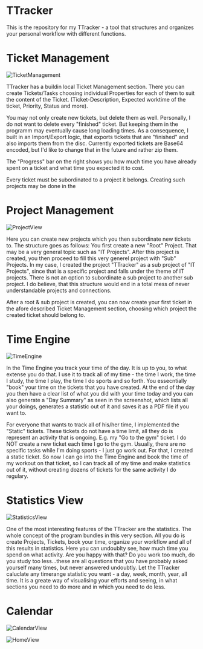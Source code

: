 # TTracker
This is the repository for my TTracker - a tool that structures and organizes your personal workflow with different functions.

# Ticket Management

![TicketManagement](https://user-images.githubusercontent.com/49918134/64677437-d5857200-d477-11e9-9121-6897089cddd7.png)

TTracker has a buildin local Ticket Management section. There you can create Tickets/Tasks choosing individual Properties for each of them to suit the content of the Ticket. (Ticket-Description, Expected worktime of the ticket, Priority, Status and more).

You may not only create new tickets, but delete them as well. Personally, I do not want to delete every "finished" ticket. But keeping them in the programm may eventually cause long loading times. As a consequence, I built in an Import/Export logic, that exports tickets that are "finished" and also imports them from the disc. Currently exported tickets are Base64 encoded, but I'd like to change that in the future and rather zip them.

The "Progress" bar on the right shows you how much time you have already spent on a ticket and what time you expected it to cost.

Every ticket must be subordinated to a project it belongs. Creating such projects may be done in the

# Project Management

![ProjectView](https://user-images.githubusercontent.com/49918134/64677434-d4ecdb80-d477-11e9-8a72-4bb89eab021b.png)

Here you can create new projects which you then subordinate new tickets to. The structure goes as follows: You first create a new "Root" Project. That may be a very general topic such as "IT Projects". After this project is created, you then proceed to fill this very generel project with "Sub" Projects. In my case, I created the project "TTracker" as a sub project of "IT Projects", since that is a specific project and falls under the theme of IT projects. There is not an option to subordinate a sub project to another sub project. I do believe, that this structure would end in a total mess of never understandable projects and connections.

After a root & sub project is created, you can now create your first ticket in the afore described Ticket Management section, choosing which project the created ticket should belong to.

# Time Engine

![TimeEngine](https://user-images.githubusercontent.com/49918134/64677438-d5857200-d477-11e9-8329-5d7826b6f894.png)

In the Time Engine you track your time of the day. It is up to you, to what extense you do that. I use it to track all of my time - the time I work, the time I study, the time I play, the time I do sports and so forth. You essecntially "book" your time on the tickets that you have created. At the end of the day you then have a clear list of what you did with your time today and you can also generate a "Day Summary" as seen in the screenshot, which lists all your doings, generates a statistic out of it and saves it as a PDF file if you want to.

For everyone that wants to track all of his/her time, I implemented the "Static" tickets. These tickets do not have a time limit, all they do is represent an activity that is ongoing. E.g. my "Go to the gym" ticket. I do NOT create a new ticket each time I go to the gym. Usually, there are no specific tasks while I'm doing sports - I just go work out. For that, I created a static ticket. So now I can go into the Time Engine and book the time of my workout on that ticket, so I can track all of my time and make statistics out of it, without creating dozens of tickets for the same activity I do regulary.

# Statistics View

![StatisticsView](https://user-images.githubusercontent.com/49918134/64677435-d5857200-d477-11e9-8377-59c5a8636778.png)

One of the most interesting features of the TTracker are the statistics. The whole concept of the program bundles in this very section. All you do is create Projects, Tickets, book your time, organize your workflow and all of this results in statistics. Here you can undoublty see, how much time you spend on what activity. Are you happy with that? Do you work too much, do you study too less...these are all questions that you have probably asked yourself many times, but never answered undoubtly. Let the TTracker caluclate any timerange statistic you want - a day, week, month, year, all time. It is a greate way of visualising your efforts and seeing, in what sections you need to do more and in which you need to do less. 

# Calendar

![CalendarView](https://user-images.githubusercontent.com/49918134/64677432-d4ecdb80-d477-11e9-9706-b9dd2670c686.png)



![HomeView](https://user-images.githubusercontent.com/49918134/64677433-d4ecdb80-d477-11e9-96d7-217f8d0bb6dd.png)
